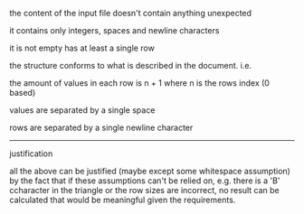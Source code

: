 the content of the input file doesn't contain anything unexpected

it contains only integers, spaces and newline characters

it is not empty has at least a single row

the structure conforms to what is described in the document. i.e. 

the amount of values in each row is n + 1 where n is the rows index (0 based)

values are separated by a single space

rows are separated by a single newline character

---

justification

all the above can be justified (maybe except some whitespace assumption) by the fact that if these assumptions 
can't be relied on, e.g. there is a 'B' ccharacter in the triangle or the row sizes are incorrect, 
no result can be calculated that would be meaningful given the requirements.